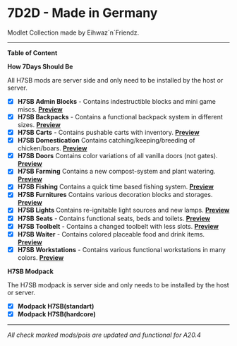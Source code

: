 # 7D2D - Made in Germany

Modlet Collection made by Eihwaz´n´Friendz.

--- --- --- --- --- --- --- --- ---

**Table of Content**

**How 7Days Should Be**

All H7SB mods are server side and only need to be installed by the host or server.

- [x] **H7SB Admin Blocks** - Contains indestructible blocks and mini game miscs. [**Preview**](https://www.youtube.com/watch?v=a8hCShdfkiw)
- [x] **H7SB Backpacks** - Contains a functional backpack system in different sizes. [**Preview**](https://www.youtube.com/watch?v=TFpet8PRdcw)
- [x] **H7SB Carts** - Contains pushable carts with inventory. [**Preview**](https://www.youtube.com/watch?v=6SlnCmN3nKQ)
- [x] **H7SB Domestication** Contains catching/keeping/breeding of chicken/boars. [**Preview**](https://www.youtube.com/watch?v=Fmb-ltGn2Ac)
- [x] **H7SB Doors** Contains color variations of all vanilla doors (not gates). [**Preview**](https://www.youtube.com/watch?v=GyH2dzPl7DQ)
- [x] **H7SB Farming** Contains a new compost-system and plant watering. [**Preview**](https://www.youtube.com/watch?v=lKlbDbP5Ngs)
- [x] **H7SB Fishing** Contains a quick time based fishing system. [**Preview**](https://www.youtube.com/watch?v=ut__sSTPLf8)
- [x] **H7SB Furnitures** Contains various decoration blocks and storages. [**Preview**](https://www.youtube.com/watch?v=Th4V5ptCZWc)
- [x] **H7SB Lights** Contains re-ignitable light sources and new lamps. [**Preview**](https://www.youtube.com/watch?v=EmCS7Sb_LP8)
- [x] **H7SB Seats** - Contains functional seats, beds and toilets. [**Preview**](https://www.youtube.com/watch?v=wnyLgzxMUAs)
- [x] **H7SB Toolbelt** - Contains a changed toolbelt with less slots. [**Preview**](https://www.youtube.com/watch?v=WHwMi6P5IW8)
- [x] **H7SB Waiter** - Contains colored placeable food and drink items. [**Preview**](https://www.youtube.com/watch?v=ZvaOw51VSvg)
- [x] **H7SB Workstations** - Contains various functional workstations in many colors. [**Preview**](https://www.youtube.com/watch?v=0Aghx2HSDTc)

**H7SB Modpack**

 The H7SB modpack is server side and only needs to be installed by the host or server.
 
- [x] **Modpack H7SB(standart)**
- [x] **Modpack H7SB(hardcore)**
 
--- --- --- --- --- --- --- --- ---

*All check marked mods/pois are updated and functional for A20.4*
